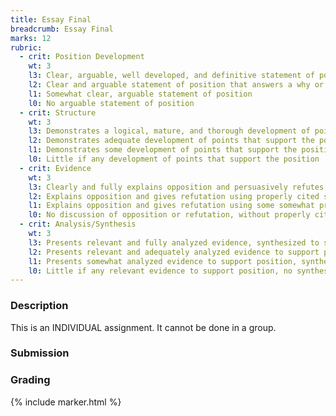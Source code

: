```yaml
---
title: Essay Final
breadcrumb: Essay Final
marks: 12
rubric:
  - crit: Position Development
    wt: 3
    l3: Clear, arguable, well developed, and definitive statement of position. It answers a why or how question
    l2: Clear and arguable statement of position that answers a why or how question
    l1: Somewhat clear, arguable statement of position
    l0: No arguable statement of position
  - crit: Structure
    wt: 3
    l3: Demonstrates a logical, mature, and thorough development of points that support the position
    l2: Demonstrates adequate development of points that support the position
    l1: Demonstrates some development of points that support the position
    l0: Little if any development of points that support the position
  - crit: Evidence
    wt: 3
    l3: Clearly and fully explains opposition and persuasively refutes it, using excellent sources properly cited
    l2: Explains opposition and gives refutation using properly cited sources
    l1: Explains opposition and gives refutation using some somewhat properly cited sources
    l0: No discussion of opposition or refutation, without properly cited sources
  - crit: Analysis/Synthesis
    wt: 3
    l3: Presents relevant and fully analyzed evidence, synthesized to support position
    l2: Presents relevant and adequately analyzed evidence to support position, synthesis attempted
    l1: Presents somewhat analyzed evidence to support position, synthesis attempted
    l0: Little if any relevant evidence to support position, no synthesis
---
```

### Description

This is an INDIVIDUAL assignment.  It cannot be done in a group.

### Submission

### Grading

{% include marker.html %}
